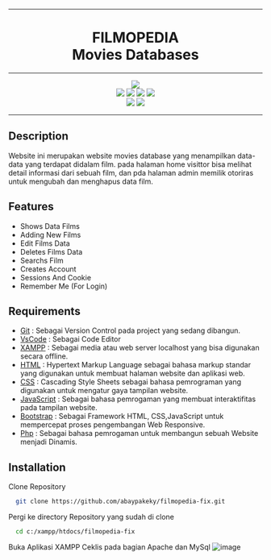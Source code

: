 <hr><h1 align="center" style="letter-spacing = 300px">
  FILMOPEDIA
  <br>
  Movies Databases
  <br>
</h1><hr>

<p align="center">
  <img src="https://img.shields.io/badge/VSCode-0078D4?style=for-the-badge&logo=visual%20studio%20code&logoColor=white"><br>
  <img src="https://img.shields.io/badge/HTML5-E34F26?style=for-the-badge&logo=html5&logoColor=white">
  <img src="https://img.shields.io/badge/CSS3-1572B6?style=for-the-badge&logo=css3&logoColor=white">
  <img src="https://img.shields.io/badge/JavaScript-F7DF1E?style=for-the-badge&logo=javascript&logoColor=black">
  <img src="https://img.shields.io/badge/PHP-777BB4?style=for-the-badge&logo=php&logoColor=white"><br>
  <img src="https://img.shields.io/badge/Bootstrap-563D7C?style=for-the-badge&logo=bootstrap&logoColor=white">
  <img src="https://img.shields.io/badge/MySQL-005C84?style=for-the-badge&logo=mysql&logoColor=white">
</p><hr>

## Description
Website ini merupakan website movies database yang menampilkan data-data yang terdapat didalam film.
pada halaman home visittor bisa melihat detail informasi dari sebuah film, dan pda halaman admin memilik otoriras
untuk mengubah dan menghapus data film.

## Features
- Shows Data Films
- Adding New Films
- Edit Films Data
- Deletes Films Data
- Searchs Film
- Creates Account
- Sessions And Cookie
- Remember Me (For Login)

## Requirements
- [Git](https://git-scm.com/) : Sebagai Version Control pada project yang sedang dibangun.
- [VsCode](https://code.visualstudio.com/) : Sebagai Code Editor 
- [XAMPP](https://www.apachefriends.org/index.html) : Sebagai media atau web server localhost yang bisa digunakan secara offline. 
- [HTML](https://developer.mozilla.org/en-US/docs/Web/HTML) : Hypertext Markup Language sebagai bahasa markup standar yang digunakan untuk membuat halaman website dan aplikasi web.
- [CSS](https://developer.mozilla.org/en-US/docs/Web/CSS) : Cascading Style Sheets sebagai bahasa pemrograman yang digunakan untuk mengatur gaya tampilan website.
- [JavaScript](https://developer.mozilla.org/en-US/docs/Web/JavaScript) : Sebagai bahasa pemrogaman yang membuat interaktifitas pada tampilan website.
- [Bootstrap](https://getbootstrap.com/) : Sebagai Framework HTML, CSS,JavaScript untuk mempercepat proses pengembangan Web Responsive.
- [Php](https://www.php.net/docs.php) : Sebagai bahasa pemrogaman untuk membangun sebuah Website menjadi Dinamis.

## Installation

Clone Repository

```bash
  git clone https://github.com/abaypakeky/filmopedia-fix.git
```

Pergi ke directory Repository yang sudah di clone
```bash
  cd c:/xampp/htdocs/filmopedia-fix
```
Buka Aplikasi XAMPP Ceklis pada bagian Apache dan MySql
![image](https://github.com/abaypakeky/filmopedia-fix/assets/120354958/0abe8d95-0a28-4c32-b65a-9a0d0dcd1bd8)









